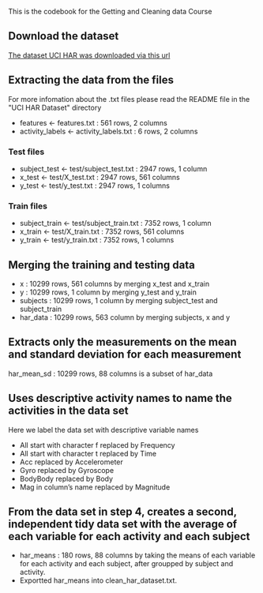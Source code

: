This is the codebook for the Getting and Cleaning data Course

## Download the dataset
[The dataset UCI HAR was downloaded via this url]( https://d396qusza40orc.cloudfront.net/getdata%2Fprojectfiles%2FUCI%20HAR%20Dataset.zip  )

## Extracting the data from the files
For more infomation about the .txt files please read the README file in the "UCI HAR Dataset" directory
- features <- features.txt : 561 rows, 2 columns
- activity_labels <- activity_labels.txt : 6 rows, 2 columns
### Test files
- subject_test <- test/subject_test.txt : 2947 rows, 1 column
- x_test <- test/X_test.txt : 2947 rows, 561 columns
- y_test <- test/y_test.txt : 2947 rows, 1 columns
### Train files
- subject_train <- test/subject_train.txt : 7352 rows, 1 column
- x_train <- test/X_train.txt : 7352 rows, 561 columns
- y_train <- test/y_train.txt : 7352 rows, 1 columns

## Merging the training and testing data
- x : 10299 rows, 561 columns by merging x_test and x_train 
- y : 10299 rows, 1 column by merging y_test and y_train
- subjects : 10299 rows, 1 column by merging subject_test and subject_train
- har_data : 10299 rows, 563 column by merging subjects, x and y

## Extracts only the measurements on the mean and standard deviation for each measurement
har_mean_sd : 10299 rows, 88 columns is a subset of har_data

## Uses descriptive activity names to name the activities in the data set
Here we label the data set with descriptive variable names  
- All start with character f replaced by Frequency
- All start with character t replaced by Time 
- Acc replaced by Accelerometer
- Gyro replaced by Gyroscope
- BodyBody replaced by Body
- Mag in column’s name replaced by Magnitude

## From the data set in step 4, creates a second, independent tidy data set with the average of each variable for each activity and each subject
- har_means : 180 rows, 88 columns by taking the means of each variable for each activity and each subject, after groupped by subject and activity.
- Exportted har_means into clean_har_dataset.txt.